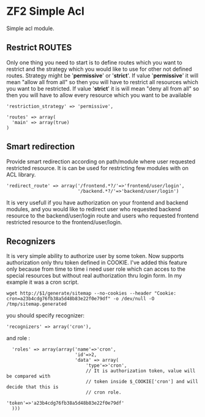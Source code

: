 ZF2 Simple Acl
===========
Simple acl module. 

Restrict ROUTES
----------------
Only one thing you need to start is to define routes which you want to restrict and the strategy which you would like
to use for other not defined routes. Strategy might be '<b>permissive</b>' or '<b>strict</b>'. If value '<b>permissive</b>' it will mean
"allow all from all" so then you will have to restrict all resources which you want to be restricted.
If value '<b>strict</b>' it is will mean "deny all from all" so then you will have to allow every resource which you want to be available
```
'restriction_strategy' => 'permissive',
        
'routes' => array(
  'main' => array(true)
)
```

Smart redirection
-----------------
Provide smart redirection according on path/module where user requested restricted resource. 
It is can be used for restricting few modules with on ACL library.
```
'redirect_route' => array('/frontend.*?/'=>'frontend/user/login',
                          '/backend.*?/'=>'backend/user/login')
```
It is very usefull if you have authorization on your frontend and backend modules, 
and you would like to redirect user who requested backend resource to the backend/user/login route and 
users who requested frontend restricted resource to the frontend/user/login.

Recognizers
----------------
It is very simple ability to authorize user by some token. Now supports authorization only thru token defined in COOKIE. 
I've added this feature only because from time to time i need user role which can acces 
to the special resources but without real authorization thru login form. In my example it was a cron script.
```
wget http://$1/generate/sitemap --no-cookies --header "Cookie: cron=a23b4cdg76fb38a5d48b83e22f0e79df" -o /dev/null -O /tmp/sitemap.generated
```
you should specify recognizer:
```
'recognizers' => array('cron'),
```
and role :
```
  'roles' => array(array('name'=>'cron',
                         'id'=>2,
                         'data' => array(
                             'type'=>'cron',
                             // It is authorization token, value will be compared with
                             // token inside $_COOKIE['cron'] and will decide that this is
                             // cron role.
                             'token'=>'a23b4cdg76fb38a5d48b83e22f0e79df'
  )))
```
